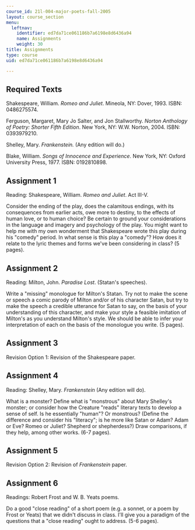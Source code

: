 ```yaml
---
course_id: 21l-004-major-poets-fall-2005
layout: course_section
menu:
  leftnav:
    identifier: ed7da71ce061186b7a6198e8d6436a94
    name: Assignments
    weight: 30
title: Assignments
type: course
uid: ed7da71ce061186b7a6198e8d6436a94

---
```


Required Texts
--------------

Shakespeare, William. _Romeo and Juliet_. Mineola, NY: Dover, 1993. ISBN: 0486275574.

Ferguson, Margaret, Mary Jo Salter, and Jon Stallworthy. _Norton Anthology of Poetry: Shorter Fifth Edition_. New York, NY: W.W. Norton, 2004. ISBN: 0393979210.

Shelley, Mary. _Frankenstein._ (Any edition will do.)

Blake, William. _Songs of Innocence and Experience_. New York, NY: Oxford University Press, 1977. ISBN: 0192810898.

Assignment 1
------------

Reading: Shakespeare, William. _Romeo and Juliet_. Act III-V.

Consider the ending of the play, does the calamitous endings, with its consequences from earlier acts, owe more to destiny, to the effects of human love, or to human choice? Be certain to ground your considerations in the language and imagery and psychology of the play. You might want to help me with my own wonderment that Shakespeare wrote this play during his "comedy" period. In what sense is this play a "comedy"? How does it relate to the lyric themes and forms we've been considering in class? (5 pages).

Assignment 2
------------

Reading: Milton, John. _Paradise Lost_. (Statan's speeches).

Write a "missing" monologue for Milton's Statan. Try not to make the scene or speech a comic parody of Milton and/or of his character Satan, but try to make the speech a credible utterance for Satan to say, on the basis of your understanding of this character, and make your style a feasible imitation of Milton's as you understand Milton's style. We should be able to infer your interpretation of each on the basis of the monologue you write. (5 pages).

Assignment 3
------------

Revision Option 1: Revision of the Shakespeare paper.

Assignment 4
------------

Reading: Shelley, Mary. _Frankenstein_ (Any edition will do).

What is a monster? Define what is "monstrous" about Mary Shelley's monster; or consider how the Creature "reads" literary texts to develop a sense of self. Is he essentially "human"? Or monstrous? (Define the difference and consider his "literacy"; is he more like Satan or Adam? Adam or Eve? Romeo or Juliet? Shepherd or shepherdess?) Draw comparisons, if they help, among other works. (6-7 pages).

Assignment 5
------------

Revision Option 2: Revision of _Frankenstein_ paper.

Assignment 6
------------

Readings: Robert Frost and W. B. Yeats poems.

Do a good "close reading" of a short poem (e.g. a sonnet, or a poem by Frost or Yeats) that we didn't discuss in class. I'll give you a paradigm of the questions that a "close reading" ought to address. (5-6 pages).